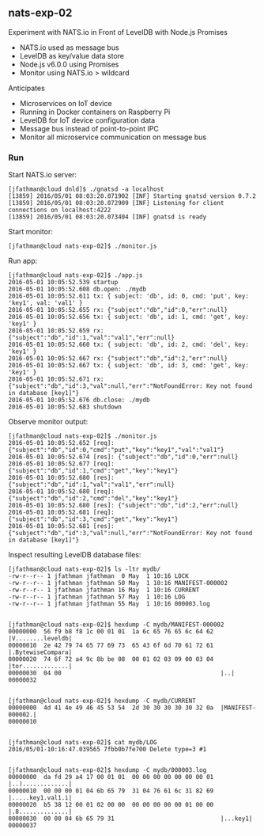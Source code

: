 ## nats-exp-02 ##

Experiment with NATS.io in Front of LevelDB with Node.js Promises

  * NATS.io used as message bus
  * LevelDB as key/value data store
  * Node.js v6.0.0 using Promises
  * Monitor using NATS.io > wildcard

Anticipates

  * Microservices on IoT device
  * Running in Docker containers on Raspberry Pi
  * LevelDB for IoT device configuration data
  * Message bus instead of point-to-point IPC
  * Monitor all microservice communication on message bus

### Run ###

Start NATS.io server:

    [jfathman@cloud dnld]$ ./gnatsd -a localhost
    [13859] 2016/05/01 08:03:20.071902 [INF] Starting gnatsd version 0.7.2
    [13859] 2016/05/01 08:03:20.072909 [INF] Listening for client connections on localhost:4222
    [13859] 2016/05/01 08:03:20.073404 [INF] gnatsd is ready

Start monitor:

    [jfathman@cloud nats-exp-02]$ ./monitor.js 

Run app:

    [jfathman@cloud nats-exp-02]$ ./app.js 
    2016-05-01 10:05:52.539 startup
    2016-05-01 10:05:52.608 db.open: ./mydb
    2016-05-01 10:05:52.611 tx: { subject: 'db', id: 0, cmd: 'put', key: 'key1', val: 'val1' }
    2016-05-01 10:05:52.655 rx: {"subject":"db","id":0,"err":null}
    2016-05-01 10:05:52.656 tx: { subject: 'db', id: 1, cmd: 'get', key: 'key1' }
    2016-05-01 10:05:52.659 rx: {"subject":"db","id":1,"val":"val1","err":null}
    2016-05-01 10:05:52.660 tx: { subject: 'db', id: 2, cmd: 'del', key: 'key1' }
    2016-05-01 10:05:52.667 rx: {"subject":"db","id":2,"err":null}
    2016-05-01 10:05:52.667 tx: { subject: 'db', id: 3, cmd: 'get', key: 'key1' }
    2016-05-01 10:05:52.671 rx: {"subject":"db","id":3,"val":null,"err":"NotFoundError: Key not found in database [key1]"}
    2016-05-01 10:05:52.676 db.close: ./mydb
    2016-05-01 10:05:52.683 shutdown

Observe monitor output:

    [jfathman@cloud nats-exp-02]$ ./monitor.js 
    2016-05-01 10:05:52.652 [req]: {"subject":"db","id":0,"cmd":"put","key":"key1","val":"val1"}
    2016-05-01 10:05:52.674 [res]: {"subject":"db","id":0,"err":null}
    2016-05-01 10:05:52.677 [req]: {"subject":"db","id":1,"cmd":"get","key":"key1"}
    2016-05-01 10:05:52.680 [res]: {"subject":"db","id":1,"val":"val1","err":null}
    2016-05-01 10:05:52.680 [req]: {"subject":"db","id":2,"cmd":"del","key":"key1"}
    2016-05-01 10:05:52.680 [res]: {"subject":"db","id":2,"err":null}
    2016-05-01 10:05:52.681 [req]: {"subject":"db","id":3,"cmd":"get","key":"key1"}
    2016-05-01 10:05:52.681 [res]: {"subject":"db","id":3,"val":null,"err":"NotFoundError: Key not found in database [key1]"}

Inspect resulting LevelDB database files:

    [jfathman@cloud nats-exp-02]$ ls -ltr mydb/
    -rw-r--r-- 1 jfathman jfathman  0 May  1 10:16 LOCK
    -rw-r--r-- 1 jfathman jfathman 50 May  1 10:16 MANIFEST-000002
    -rw-r--r-- 1 jfathman jfathman 16 May  1 10:16 CURRENT
    -rw-r--r-- 1 jfathman jfathman 57 May  1 10:16 LOG
    -rw-r--r-- 1 jfathman jfathman 55 May  1 10:16 000003.log


    [jfathman@cloud nats-exp-02]$ hexdump -C mydb/MANIFEST-000002 
    00000000  56 f9 b8 f8 1c 00 01 01  1a 6c 65 76 65 6c 64 62  |V........leveldb|
    00000010  2e 42 79 74 65 77 69 73  65 43 6f 6d 70 61 72 61  |.BytewiseCompara|
    00000020  74 6f 72 a4 9c 8b be 08  00 01 02 03 09 00 03 04  |tor.............|
    00000030  04 00                                             |..|
    00000032


    [jfathman@cloud nats-exp-02]$ hexdump -C mydb/CURRENT 
    00000000  4d 41 4e 49 46 45 53 54  2d 30 30 30 30 30 32 0a  |MANIFEST-000002.|
    00000010


    [jfathman@cloud nats-exp-02]$ cat mydb/LOG 
    2016/05/01-10:16:47.039565 7fbb0b7fe700 Delete type=3 #1


    [jfathman@cloud nats-exp-02]$ hexdump -C mydb/000003.log 
    00000000  da fd 29 a4 17 00 01 01  00 00 00 00 00 00 00 01  |..).............|
    00000010  00 00 00 01 04 6b 65 79  31 04 76 61 6c 31 82 69  |.....key1.val1.i|
    00000020  b5 38 12 00 01 02 00 00  00 00 00 00 00 01 00 00  |.8..............|
    00000030  00 00 04 6b 65 79 31                              |...key1|
    00000037

